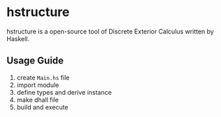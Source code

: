 # hstructure

hstructure is a open-source tool of Discrete Exterior Calculus written by Haskell.

## Usage Guide

1. create `Main.hs` file
1. import module
1. define types and derive instance
1. make dhall file
1. build and execute
